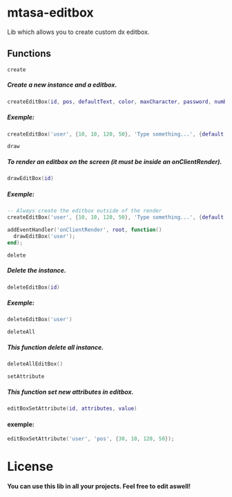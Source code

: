 # mtasa-editbox
Lib which allows you to create custom dx editbox.

## Functions
``create``
##### Create a new instance and a editbox.
```lua
createEditBox(id, pos, defaultText, color, maxCharacter, password, number, alingX, alingY, font)
```
##### Exemple:
```lua
createEditBox('user', {10, 10, 120, 50}, 'Type something...', {default = {255, 255, 255, 25}, selected = {255, 255, 255, 255}}, 25, false, false, 'center', 'center', 'default')
```

``draw``
##### To render an editbox on the screen (it must be inside an onClientRender).
```lua
drawEditBox(id)
```
##### Exemple:
```lua
-- Always create the editbox outside of the render
createEditBox('user', {10, 10, 120, 50}, 'Type something...', {default = {255, 255, 255, 25}, selected = {255, 255, 255, 255}}, 25, false, false, 'center', 'center', 'default')

addEventHandler('onClientRender', root, function()
  drawEditBox('user');
end);
```

``delete``
##### Delete the instance.
```lua
deleteEditBox(id)
```
##### Exemple:
```lua
deleteEditBox('user')
```

``deleteAll``
##### This function delete all instance.
```lua
deleteAllEditBox()
```

``setAttribute``
##### This function set new attributes in editbox.
```lua
editBoxSetAttribute(id, attributes, value)
```
#### exemple:
```lua
editBoxSetAttribute('user', 'pos', {30, 10, 120, 50});
```

# License
#### You can use this lib in all your projects. Feel free to edit aswell!
